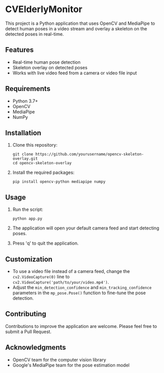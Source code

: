 # CVElderlyMonitor

This project is a Python application that uses OpenCV and MediaPipe to detect human poses in a video stream and overlay a skeleton on the detected poses in real-time.

## Features

- Real-time human pose detection
- Skeleton overlay on detected poses
- Works with live video feed from a camera or video file input

## Requirements

- Python 3.7+
- OpenCV
- MediaPipe
- NumPy

## Installation

1. Clone this repository:
   ```
   git clone https://github.com/yourusername/opencv-skeleton-overlay.git
   cd opencv-skeleton-overlay
   ```

2. Install the required packages:
   ```
   pip install opencv-python mediapipe numpy
   ```

## Usage

1. Run the script:
   ```
   python app.py
   ```

2. The application will open your default camera feed and start detecting poses.

3. Press 'q' to quit the application.


## Customization

- To use a video file instead of a camera feed, change the `cv2.VideoCapture(0)` line to `cv2.VideoCapture('path/to/your/video.mp4')`.
- Adjust the `min_detection_confidence` and `min_tracking_confidence` parameters in the `mp_pose.Pose()` function to fine-tune the pose detection.

## Contributing

Contributions to improve the application are welcome. Please feel free to submit a Pull Request.

## Acknowledgments

- OpenCV team for the computer vision library
- Google's MediaPipe team for the pose estimation model
